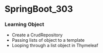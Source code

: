 # SpringBoot_303

### Learning Object

- Create a CrudRepository
- Passing lists of object to a template
- Looping through a list object in Thymeleaf